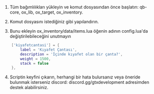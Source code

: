 1. Tüm bağımlılıkları yükleyin ve komut dosyasından önce başlatın: qb-core, ox_lib, ox_target, ox_inventory.

2. Komut dosyasını istediğiniz gibi yapılandırın.

3. Bunu ekleyin ox_inventory/data/items.lua öğenin adının config.lua'da değiştirilebileceğini unutmayın
```lua
    ['kiyafetcantasi'] = {
		label = 'Kıyafet Çantası',
		description = 'İçinde kıyafet olan bir çanta?',
		weight = 1500,
		stack = false
	},
```
4. Scriptin keyfini çıkarın, herhangi bir hata bulursanız veya öneride bulunmak isterseniz discord: discord.gg/gtxdevelopment adresimden destek alabilirsiniz.